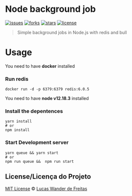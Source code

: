 # Node background job



[![issues](https://img.shields.io/github/issues/LucasWander/node-background-job)](https://github.com/LucasWander/node-background-job/issues)
[![forks](https://img.shields.io/github/forks/LucasWander/node-background-job)](https://github.com/LucasWander/node-background-job/issues)
[![stars](https://img.shields.io/github/stars/LucasWander/node-background-job)](https://github.com/LucasWander/node-background-job/issues)
[![license](https://img.shields.io/github/license/LucasWander/node-background-job)](https://github.com/LucasWander/node-background-job)
> Simple background jobs in Node.js with redis and bull

# Usage

You need to have **docker** installed


### **Run redis**

```
docker run -d -p 6379:6379 redis:6.0.5
```

You need to have **node v12.18.3** installed

### **Install the depentences**

    yarn install
    # or
    npm install


### **Start Development server**


    yarn queue && yarn start
    # or
    npm run queue &&  npm run start


## License/Licença do Projeto
[MIT License](./LICENSE) © [Lucas Wander de Freitas](https://lucaswander.github.io//)
